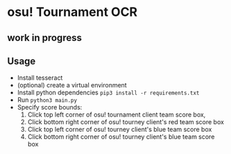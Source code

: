 # osu! Tournament OCR
## work in progress
## Usage
- Install tesseract
- (optional) create a virtual environment
- Install python dependencies `pip3 install -r requirements.txt`
- Run `python3 main.py`
- Specify score bounds:
  1. Click top left corner of osu! tournament client team score box,
  2. Click bottom right corner of osu! tourney client's red team score box
  3. Click top left corner of osu! tourney client's blue team score box
  4. Click bottom right corner of osu! tourney client's blue team score box

